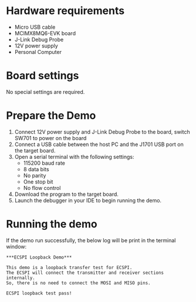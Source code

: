 Hardware requirements
=====================
- Micro USB cable
- MCIMX8MQ6-EVK  board
- J-Link Debug Probe
- 12V power supply
- Personal Computer

Board settings
============
No special settings are required.



Prepare the Demo
===============
1.  Connect 12V power supply and J-Link Debug Probe to the board, switch SW701 to power on the board
2.  Connect a USB cable between the host PC and the J1701 USB port on the target board.
3.  Open a serial terminal with the following settings:
    - 115200 baud rate
    - 8 data bits
    - No parity
    - One stop bit
    - No flow control
4.  Download the program to the target board.
5.  Launch the debugger in your IDE to begin running the demo.

Running the demo
================
If the demo run successfully, the below log will be print in the terminal window:
~~~~~~~~~~~~~~~~~~~~~~~~~~~~~~~~~~~
***ECSPI Loopback Demo***

This demo is a loopback transfer test for ECSPI.
The ECSPI will connect the transmitter and receiver sections internally.
So, there is no need to connect the MOSI and MISO pins.

ECSPI loopback test pass!
~~~~~~~~~~~~~~~~~~~~~~~~~~~~~~~~~~~
